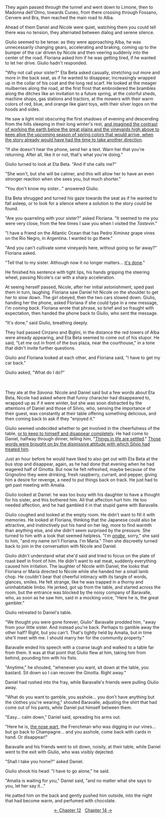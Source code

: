 <!-- Pages 107-111 -->
They again passed through the tunnel and went down to Limone, then to Madonna dell'Olmo, towards Cuneo, from there crossing through Fossano, Cervere and Bra, then reached the main road to Alba.

Ahead of them Daniel and Nicole were quiet, watching them you could tell there was no tension, they alternated between dialog and serene silence.

Giulio seemed to be tense: as they were approaching Alba, he was unnecessarily changing gears, accelerating and braking, coming up to the bumper of the car driven by Nicole and then veering suddenly into the center of the road. Floriana asked him if he was getting tired, if he wanted to let her drive. Giulio hadn't responded.

"Why not call your sister?" Eta Beta asked casually, stretching out more and more in the back seat, as if he wanted to disappear, increasingly wrapped up in the collar of his coat and the long red scarf. He looked at the meager mulberries along the road, at the first frost that embroidered the brambles along the ditches like an invitation to a future spring, at the colorful sheds, machine shops, gas stations and tractors, at the mowers with their warm colors of red, blue, and orange like giant toys, with their silver logos on the hoods and sides. 

He saw a light mist obscuring the first shadows of evening and descending from the hills sleeping in their long winter's rest, [and imagined the contrast of working the earth below the great plains and the vineyards high above to keep alive the upcoming season of spring colors that would arrive, when the story already would have had the time to take another direction](http://ofvioletsandlicorice.tumblr.com/post/129354078274/notes-questions-uncertainties#immaginava). 

<!-- Page 108 -->
"If she doesn't hear the phone, send her a text. Warn her that you're returning. After all, like it or not, that's what you're doing."

Giulio turned to look at Eta Beta. "And if she calls me?"

"She won't, but she will be calmer, and this will allow her to have an even stronger reaction when she sees you, but much shorter."

"You don't know my sister..." answered Giulio.

Eta Beta shrugged and turned his gaze towards the seat as if he wanted to fall asleep, or to look for a silence where a solution to the story could be found.

"Are you quarreling with your sister?" asked Floriana. "It seemed to me you were very close, from the few times I saw you when I visited the *Tastevin*."

"I have a friend on the Atlantic Ocean that has Pedro Ximinez grape vines on the Rio Negro, in Argentina. I wanted to go there."

"And you can't cultivate some vineyards here, without going so far away?" Floriana asked. 

"Tell that to my sister. Although now it no longer matters... [it's done](http://ofvioletsandlicorice.tumblr.com/post/129354078274/notes-questions-uncertainties#ormailhofatta)."

He finished his sentence with tight lips, his hands gripping the steering wheel, passing Nicole's car with a sharp acceleration.

At seeing herself passed, Nicole, after her initial astonishment, sped past them in turn, laughing. Floriana saw Daniel hit Nicole on the shoulder to get her to slow down. The girl obeyed, then the two cars slowed down. Giulio, handing her the phone, asked Floriana if she could type in a new message, *I'm coming back*. Floriana wrote that phrase, so brief and so fraught with expectation, then handed the phone back to Giulio, who sent the message.
<!-- Page 109 -->

"It's done," said Giulio, breathing deeply. 

They had passed Cinzano and Biglini, in the distance the red towers of Alba were already appearing, and Eta Beta seemed to come out of his stupor. He said, "Let me out in front of the bus plaza, near the courthouse," in a tone that didn't invite further questions. 

Giulio and Floriana looked at each other, and Floriana said, "I have to get my car back." 

Giulio asked, "What do I do?"
<br/> <br/> <br/>

They ate at the *Savona*. Nicole and Daniel said but a few words about Eta Beta, Nicole had asked where that funny character had disappeared to, wrapped up as if it were winter, but she was soon distracted by the attentions of Daniel and those of Silvio, who, sensing the importance of their guest, was constantly at their table offering something delicious, and then coming back to ask if they "enjoyed it."

Giulio seemed undecided whether to get involved in the cheerfulness of the table, [or to keep to himself and disappear completely](http://ofvioletsandlicorice.tumblr.com/post/129354078274/notes-questions-uncertainties#cadereinsestesso). He had come to Daniel, halfway through dinner, telling him, "[Things in life are settled](http://ofvioletsandlicorice.tumblr.com/post/129354078274/notes-questions-uncertainties#lecosesiaggiustano)." [Those words were brought on by the dismissive attitude with which Silvio had treated him](http://ofvioletsandlicorice.tumblr.com/post/129354078274/notes-questions-uncertainties#avevanosollevato).

Just an hour before he would have liked to also get out with Eta Beta at the bus stop and disappear, again, as he had done that evening when he had wagered half of Ginotta. But now he felt refreshed, maybe because of the Grignolino they were drinking, fresh raspberry, currant, and pepper, giving him a desire for revenge, a need to put things back on track. He just had to get past meeting with Amalia.

Giulio looked at Daniel: he was too busy with his daughter to have a thought for his sister, and this bothered him. All that affection hurt him. He too needed affection, and he had gambled it in that stupid game with Baravalle.

<!-- Page 110 -->
Giulio coughed and looked at the empty room. He didn't want to fill it with memories. He looked at Floriana, thinking that the Japanese could also be attractive, and instinctively put his hand on her leg, more to find warmth than anything else, and she didn't seem surprised by the pressure. She turned to him with a look that seemed helpless.  "I'm [*onabe*](http://ofvioletsandlicorice.tumblr.com/post/129354078274/notes-questions-uncertainties#onabe), sorry," she said to him, "and my name isn't Floriana. I'm Maria." Then she discreetly turned back to join in the conversation with Nicole and Daniel. 

Giulio didn't understand what she'd said and tried to focus on the plate of roast beef in front of him. He didn't want to eat meat, suddenly everything caused him irritation. The laughter of Nicole with Daniel, the looks that Floriana or Maria directed to Nicole while she handed her a small lamb chop. He couldn't bear that cheerful intimacy with its tangle of words, glances, smiles. He felt strange, like he was trapped in a thorny and uninhabitable limbo. He jerked, got up from the table, and started across the room, but the entrance was blocked by the noisy company of Baravalle, who, as soon as he saw him, said in a mocking voice, "Here he is, the great gambler."

Giulio retreated to Daniel's table. 

"We thought you were gone forever, Giulio" Baravalle prodded him, "away from your little sister. And instead you're back. Perhaps to gamble away the other half? Right, but you can't. That's tightly held by Amalia, but in time she'll meet with me. I should marry her for the community property." 

Baravalle ended his speech with a coarse laugh and walked to a table far from them.  It was at that point that Giulio flew at him, taking him from behind, pounding him with his fists.

"Anytime," he shouted, "whenever you want, sit down at the table, you bastard. Sit down so I can recover the Ginotta. Right away."
<!-- Page 111 -->

Daniel had rushed into the fray, while Baravalle's friends were pulling Giulio away.

"What do you want to gamble, you asshole... you don't have anything but the clothes you're wearing," shouted Baravalle, adjusting the shirt that had come out of his pants, while Daniel put himself between them.

"Easy... calm down," Daniel said, spreading his arms out. 

"Here he is, [the nose wart](http://ofvioletsandlicorice.tumblr.com/post/129354078274/notes-questions-uncertainties#ilnasodanatta), the Frenchman who was digging in our vines... but go back to Champagne... and you asshole, come back with cards in hand. Or disappear!"

Baravalle and his friends went to sit down, noisily, at their table, while Daniel went to the exit with Giulio, who was visibly dejected.

"Shall I take you home?" asked Daniel.

Giulio shook his head: "I have to go alone," he said.

"Amalia is waiting for you," Daniel said, "and no matter what she says to you, let her say it..."

He patted him on the back and gently pushed him outside, into the night that had become warm, and perfumed with chocolate. 

<div style="text-align: center">
<a href="http://ofvioletsandlicorice.tumblr.com/post/130908092409/of-violets-and-licorice-chapter-12">&larr;&nbsp;Chapter 12</a>&nbsp;&nbsp;
<a href="http://ofvioletsandlicorice.tumblr.com/post/130908130064/of-violets-and-licorice-chapter-14">Chapter 14&nbsp;&rarr;</a>

</div>
<script>
setupLocSave();
</script>
